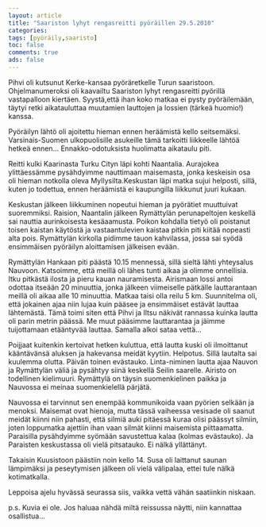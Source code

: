 ```yaml
--- 
layout: article 
title: "Saariston lyhyt rengasreitti pyöräillen 29.5.2010" 
categories: 
tags: [pyöräily,saaristo]
toc: false 
comments: true 
ads: false 
--- 
```


Pihvi oli kutsunut Kerke-kansaa pyöräretkelle Turun saaristoon.
Ohjelmanumeroksi oli kaavailtu Saariston lyhyt rengasreitti pyörillä
vastapalloon kiertäen. Syystä,että ihan koko matkaa ei pysty
pyöräilemään, täytyi retki aikatauluttaa muutamien lauttojen ja lossien
(tärkeä huomio!) kanssa.

Pyöräilyn lähtö oli ajoitettu hieman ennen heräämistä kello seitsemäksi.
Varsinais-Suomen ulkopuolisille asukeille tämä tarkoitti liikkeelle
lähtöä hetkeä ennen... Ennakko-odotuksista huolimatta aikataulu piti.

Reitti kulki Kaarinasta Turku Cityn läpi kohti Naantalia. Aurajokea
ylittäessämme pysähdyimme nauttimaan maisemasta, jonka keskeisin osa oli
hieman notkolla oleva Myllysilta.Keskustan läpi matka sujui helposti,
sillä, kuten jo todettua, ennen heräämistä ei kaupungilla liikkunut
juuri kukaan.

Keskustan jälkeen liikkuminen nopeutui hieman ja pyörätiet muuttuivat
suoremmiksi. Raision, Naantalin jälkeen Rymättylän perunapeltojen
keskellä sai nauttia aurinkoisesta kesäaamusta. Poikon kohdalla tietyö
oli poistanut toisen kaistan käytöstä ja vastaantulevien kaistaa pitkin
piti kiitää nopeasti alta pois. Rymättylän kirkolla pidimme tauon
kahvilassa, jossa sai syödä ensimmäisen pyöräilyn aloittamisen jälkeisen
evään.

Rymättylän Hankaan piti päästä 10.15 mennessä, sillä sieltä lähti
yhteysalus Nauvoon. Katsoimme, että meillä oli lähes tunti aikaa ja
olimme onnellisia. Itku pitkästä ilosta ja pieru kauan nauramisesta.
Airismaan lossi antoi odottaa itseään 20 minuuttia, jonka jälkeen
viimeiselle pätkälle lauttarantaan meillä oli aikaa alle 10 minuuttia.
Matkaa taisi olla reilu 5 km. Suunnitelma oli, että jokainen ajaa niin
lujaa kuin pääsee ja ensimmäiset estävät lauttaa lähtemästä. Tämä toimi
siten että Pihvi ja Iltsu näkivät rannassa kuinka lautta oli parin
metrin päässä. Me muut pääsimme lauttarantaa ja jäimme tuijottamaan
etääntyvää lauttaa. Samalla alkoi sataa vettä...

Poijjaat kuitenkin kertoivat hetken kuluttua, että lautta kuski oli
ilmoittanut kääntävänsä aluksen ja hakevansa meidät kyytiin. Helpotus.
Sillä lautalta sai kuulemma olutta. Päivän toinen evästauko.
Linta-niminen lautta ajaa Nauvon ja Rymättylän väliä ja pysähtyy siinä
keskellä Seilin saarelle. Airisto on todellinen kielimuuri. Rymättylä on
täysin suomenkielinen paikka ja Nauvossa ei meinaa suomenkielellä
pärjätä.

Nauvossa ei tarvinnut sen enempää kommunikoida vaan pyörien selkään ja
menoksi. Maisemat ovat hienoja, mutta tässä vaiheessa vesisade oli
saanut meidät kiinni niin pahasti, että silmiä auki pitäessä kuraa olisi
päässyt silmiin, joten loppumatka ajettiin ihan vaan silmät kiinni
maisemista piittaamatta. Paraisilla pysähdyimme syömään savustettua
kalaa (kolmas evästauko). Ja Paraisten keskustassa oli vielä pitsatauko.
Ei nälkä yllättänyt.

Takaisin Kuusistoon päästiin noin kello 14. Susa oli laittanut saunan
lämpimäksi ja peseytymisen jälkeen oli vielä välipalaa, ettei tule nälkä
kotimatkalla.

Leppoisa ajelu hyvässä seurassa siis, vaikka vettä vähän saatiinkin
niskaan.

p.s. Kuvia ei ole. Jos haluaa nähdä miltä reissussa näytti, niin
kannattaa osallistua...

